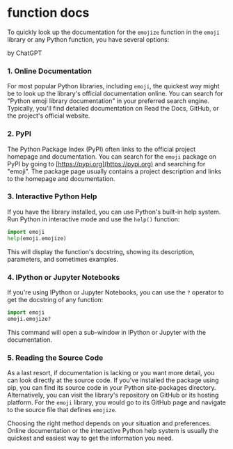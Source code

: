 # function docs

To quickly look up the documentation for the `emojize` function in the `emoji` library or any Python function, you have several options:

by ChatGPT
### 1. **Online Documentation**

For most popular Python libraries, including `emoji`, the quickest way might be to look up the library's official documentation online. You can search for "Python emoji library documentation" in your preferred search engine. Typically, you'll find detailed documentation on Read the Docs, GitHub, or the project's official website.

### 2. **PyPI**

The Python Package Index (PyPI) often links to the official project homepage and documentation. You can search for the `emoji` package on PyPI by going to [https://pypi.org](https://pypi.org) and searching for "emoji". The package page usually contains a project description and links to the homepage and documentation.

### 3. **Interactive Python Help**

If you have the library installed, you can use Python's built-in help system. Run Python in interactive mode and use the `help()` function:

```python
import emoji
help(emoji.emojize)
```

This will display the function's docstring, showing its description, parameters, and sometimes examples.

### 4. **IPython or Jupyter Notebooks**

If you're using IPython or Jupyter Notebooks, you can use the `?` operator to get the docstring of any function:

```python
import emoji
emoji.emojize?
```

This command will open a sub-window in IPython or Jupyter with the documentation.

### 5. **Reading the Source Code**

As a last resort, if documentation is lacking or you want more detail, you can look directly at the source code. If you've installed the package using pip, you can find its source code in your Python site-packages directory. Alternatively, you can visit the library's repository on GitHub or its hosting platform. For the `emoji` library, you would go to its GitHub page and navigate to the source file that defines `emojize`.

Choosing the right method depends on your situation and preferences. Online documentation or the interactive Python help system is usually the quickest and easiest way to get the information you need.
